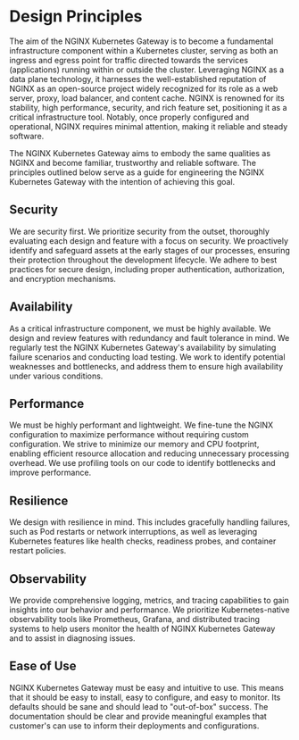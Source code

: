 # Design Principles

The aim of the NGINX Kubernetes Gateway is to become a fundamental infrastructure component within a Kubernetes cluster,
serving as both an ingress and egress point for traffic directed towards the services (applications) running within or
outside the cluster. Leveraging NGINX as a data plane technology, it harnesses the well-established reputation of NGINX
as an open-source project widely recognized for its role as a web server, proxy, load balancer, and content cache. NGINX
is renowned for its stability, high performance, security, and rich feature set, positioning it as a critical
infrastructure tool. Notably, once properly configured and operational, NGINX requires minimal attention, making it
reliable and steady software.

The NGINX Kubernetes Gateway aims to embody the same qualities as NGINX and become familiar, trustworthy and reliable
software. The principles outlined below serve as a guide for engineering the NGINX Kubernetes Gateway with the intention
of achieving this goal.

## Security

We are security first. We prioritize security from the outset, thoroughly evaluating each design and feature with a
focus on security. We proactively identify and safeguard assets at the early stages of our processes, ensuring their
protection throughout the development lifecycle. We adhere to best practices for secure design, including proper
authentication, authorization, and encryption mechanisms.

## Availability

As a critical infrastructure component, we must be highly available. We design and review features with redundancy and
fault tolerance in mind. We regularly test the NGINX Kubernetes Gateway's availability by simulating failure scenarios
and conducting load testing. We work to identify potential weaknesses and bottlenecks, and address them to ensure high
availability under various conditions.

## Performance

We must be highly performant and lightweight. We fine-tune the NGINX configuration to maximize performance without
requiring custom configuration. We strive to minimize our memory and CPU footprint, enabling efficient resource
allocation and reducing unnecessary processing overhead. We use profiling tools on our code to identify bottlenecks and
improve performance.

## Resilience

We design with resilience in mind. This includes gracefully handling failures, such as Pod restarts or network
interruptions, as well as leveraging Kubernetes features like health checks, readiness probes, and container restart
policies.

## Observability

We provide comprehensive logging, metrics, and tracing capabilities to gain insights into our behavior and performance.
We prioritize Kubernetes-native observability tools like Prometheus, Grafana, and distributed tracing systems to help
users monitor the health of NGINX Kubernetes Gateway and to assist in diagnosing issues.

## Ease of Use

NGINX Kubernetes Gateway must be easy and intuitive to use. This means that it should be easy to install, easy to
configure, and easy to monitor. Its defaults should be sane and should lead to "out-of-box" success. The documentation
should be clear and provide meaningful examples that customer's can use to inform their deployments and configurations.
